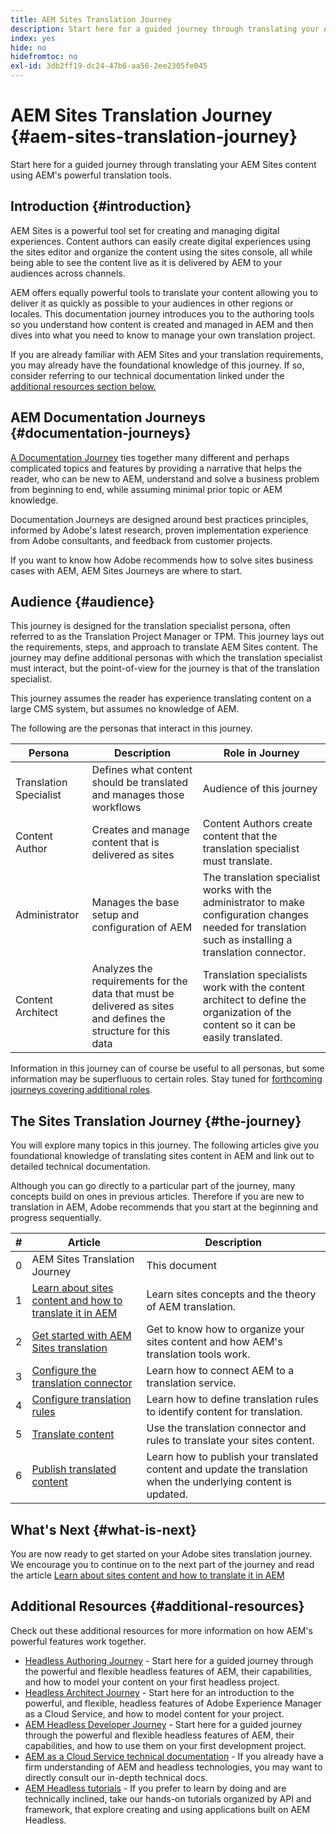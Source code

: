 ```yaml
---
title: AEM Sites Translation Journey
description: Start here for a guided journey through translating your AEM Sites content using AEM's powerful translation tools.
index: yes
hide: no
hidefromtoc: no
exl-id: 3db2ff19-dc24-47b6-aa56-2ee2305fe045
---
```

# AEM Sites Translation Journey {#aem-sites-translation-journey}

Start here for a guided journey through translating your AEM Sites content using AEM's powerful translation tools.

## Introduction {#introduction}

AEM Sites is a powerful tool set for creating and managing digital experiences. Content authors can easily create digital experiences using the sites editor and organize the content using the sites console, all while being able to see the content live as it is delivered by AEM to your audiences across channels.

AEM offers equally powerful tools to translate your content allowing you to deliver it as quickly as possible to your audiences in other regions or locales. This documentation journey introduces you to the authoring tools so you understand how content is created and managed in AEM and then dives into what you need to know to manage your own translation project.

If you are already familiar with AEM Sites and your translation requirements, you may already have the foundational knowledge of this journey. If so, consider referring to our technical documentation linked under the [additional resources section below.](#additional-resources)

## AEM Documentation Journeys {#documentation-journeys}

[A Documentation Journey](/help/journey-documentation/documentation-journeys.md) ties together many different and perhaps complicated topics and features by providing a narrative that helps the reader, who can be new to AEM, understand and solve a business problem from beginning to end, while assuming minimal prior topic or AEM knowledge.

Documentation Journeys are designed around best practices principles, informed by Adobe's latest research, proven implementation experience from Adobe consultants, and feedback from customer projects.

If you want to know how Adobe recommends how to solve sites business cases with AEM, AEM Sites Journeys are where to start.

## Audience {#audience}

This journey is designed for the translation specialist persona, often referred to as the Translation Project Manager or TPM. This journey lays out the requirements, steps, and approach to translate AEM Sites content. The journey may define additional personas with which the translation specialist must interact, but the point-of-view for the journey is that of the translation specialist.

This journey assumes the reader has experience translating content on a large CMS system, but assumes no knowledge of  AEM.

The following are the personas that interact in this journey.

|Persona|Description|Role in Journey|
|---|---|---|
|Translation Specialist|Defines what content should be translated and manages those workflows|Audience of this journey|
|Content Author|Creates and manage content that is delivered as sites|Content Authors create content that the translation specialist must translate.|
|Administrator|Manages the base setup and configuration of AEM|The translation specialist works with the administrator to make configuration changes needed for translation such as installing a translation connector.|
|Content Architect|Analyzes the requirements for the data that must be delivered as sites and defines the structure for this data|Translation specialists work with the content architect to define the organization of the content so it can be easily translated.|

Information in this journey can of course be useful to all personas, but some information may be superfluous to certain roles. Stay tuned for [forthcoming journeys covering additional roles](/help/journey-documentation/documentation-journeys.md#journeys).

## The Sites Translation Journey {#the-journey}

You will explore many topics in this journey. The following articles give you foundational knowledge of translating sites content in AEM and link out to detailed technical documentation.

Although you can go directly to a particular part of the journey, many concepts build on ones in previous articles. Therefore if you are new to translation in AEM, Adobe recommends that you start at the beginning and progress sequentially.

|#|Article|Description|
|---|---|---|
|0|AEM Sites Translation Journey|This document|
|1|[Learn about sites content and how to translate it in AEM](learn-about.md)|Learn sites concepts and the theory of AEM translation.|
|2|[Get started with AEM Sites translation](getting-started.md)|Get to know how to organize your sites content and how AEM's translation tools work.|
|3|[Configure the translation connector](configure-connector.md)|Learn how to connect AEM to a translation service.|
|4|[Configure translation rules](translation-rules.md)|Learn how to define translation rules to identify content for translation.|
|5|[Translate content](translate-content.md)|Use the translation connector and rules to translate your sites content.|
|6|[Publish translated content](publish-content.md)|Learn how to publish your translated content and update the translation when the underlying content is updated.|

## What's Next {#what-is-next}

You are now ready to get started on your Adobe sites translation journey. We encourage you to continue on to the next part of the journey and read the article [Learn about sites content and how to translate it in AEM](learn-about.md)

## Additional Resources {#additional-resources}

Check out these additional resources for more information on how AEM's powerful features work together.

* [Headless Authoring Journey](/help/journey-headless/author/overview.md) - Start here for a guided journey through the powerful and flexible headless features of AEM, their capabilities, and how to model your content on your first headless project.
* [Headless Architect Journey](/help/journey-headless/architect/overview.md) - Start here for an introduction to the powerful, and flexible, headless features of Adobe Experience Manager as a Cloud Service, and how to model content for your project.
* [AEM Headless Developer Journey](/help/journey-headless/developer/overview.md) - Start here for a guided journey through the powerful and flexible headless features of AEM, their capabilities, and how to use them on your first development project.
* [AEM as a Cloud Service technical documentation](https://experienceleague.adobe.com/docs/experience-manager-cloud-service.html) - If you already have a firm understanding of AEM and headless technologies, you may want to directly consult our in-depth technical docs.
* [AEM Headless tutorials](https://experienceleague.adobe.com/docs/experience-manager-learn/getting-started-with-aem-headless/overview.html) - If you prefer to learn by doing and are technically inclined, take our hands-on tutorials organized by API and framework, that explore creating and using applications built on AEM Headless.
